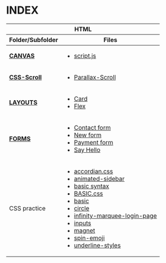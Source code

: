 # INDEX

<table>
    <thead>
        <th colspan="2">HTML</th>
        <tr>
            <th>Folder/Subfolder</th>
            <th>Files</th>
        </tr>
    </thead>
    <tbody>
        <tr>
            <td><strong><a href="html/canvas/">CANVAS</a></strong></td>
            <td>
                <ul>
                    <li><a href="https://github.com/jxlee007/learn/blob/main/html/canvas/script.js">script.js</a></li>
                </ul>
            </td>
        </tr>
        <tr>
            <td><strong><a href="html/css-scroll">CSS-Scroll</a></strong></td>
            <td>
                <ul>
                    <li><a href="https://github.com/jxlee007/learn/tree/main/html/css-scroll/parallax%20scroll">Parallax-Scroll</a></li>
                </ul>
            </td>
        </tr>
        <tr>
            <td><strong><a href="html/layouts">LAYOUTS</a></strong></td>
            <td>
                <ul>
                    <li><a href="https://github.com/jxlee007/learn/blob/main/html/layouts/card.html">Card</a></li>
                    <li><a href="https://github.com/jxlee007/learn/blob/main/html/layouts/flex.html">Flex</a></li>
                </ul>
            </td>
        </tr>
        <tr>
            <td><strong><a href="html/forms%20practical/say%20hello/">FORMS</a></strong></td>
            <td>
                <ul>
                    <li><a href="https://github.com/jxlee007/learn/tree/main/html/forms%20practical/contact%20form">Contact form</a></li>
                    <li><a href="https://github.com/jxlee007/learn/tree/main/html/forms%20practical/payment%20form">New form</a></li>
                    <li><a href="https://github.com/jxlee007/learn/tree/main/html/forms%20practical/payment%20form">Payment form</a></li>
                    <li><a href="https://github.com/jxlee007/learn/tree/main/html/forms%20practical/say%20hello">Say Hello</a></li>
                </ul>
            </td>
        </tr>
        <tr>
            <td>CSS practice</td>
            <td>
                <ul>
                    <li><a href="https://github.com/jxlee007/learn/blob/main/html/accordian.css">accordian.css</a></li>
                    <li><a href="https://github.com/jxlee007/learn/blob/main/html/animated-sidebar.html">animated-sidebar</a></li>
                    <li><a href="https://github.com/jxlee007/learn/blob/main/html/basic%20syntax.html">basic syntax</a></li>
                    <li><a href="https://github.com/jxlee007/learn/blob/main/html/BASIC.css">BASIC.css</a></li>
                    <li><a href="https://github.com/jxlee007/learn/blob/main/html/basic.html">basic</a></li>
                    <li><a href="https://github.com/jxlee007/learn/blob/main/html/circle.html">circle</a></li>
                    <li><a href="https://github.com/jxlee007/learn/blob/main/html/infinity-marquee-login-page.html">infinity-marquee-login-page</a></li>
                    <li><a href="https://github.com/jxlee007/learn/blob/main/html/inputs.html">inputs</a></li>
                    <li><a href="https://github.com/jxlee007/learn/blob/main/html/magnet.html">magnet</a></li>
                    <li><a href="https://github.com/jxlee007/learn/blob/main/html/frontend-masters/spin-emoji.html">spin-emoji</a></li>
                    <li><a href="https://github.com/jxlee007/learn/blob/main/html/underline-styles.html">underline-styles</a></li>
                </ul>
            </td>
        </tr>
    </tbody>
</table>
